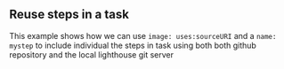 ## Reuse steps in a task 

This example shows how we can use `image: uses:sourceURI` and a `name: mystep` to include individual the steps in task using both both github repository and the local lighthouse git server